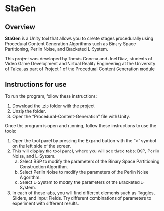 # StaGen

## Overview

**StaGen** is a Unity tool that allows you to create stages procedurally using Procedural Content Generation Algorithms such as Binary Space Partitioning, Perlin Noise, and Bracketed L-System.

This project was developed by Tomás Concha and Joel Díaz, students of Video Game Development and Virtual Reality Engineering at the University of Talca, as part of Project 1 of the Procedural Content Generation module

## Instructions for use

To run the program, follow these instructions:

1. Download the .zip folder with the project.
2. Unzip the folder.
3. Open the “Procedural-Content-Generation” file with Unity.

Once the program is open and running, follow these instructions to use the tools:

1. Open the tool panel by pressing the Expand button with the “>” symbol on the left side of the screen.
2. This will display the tool panel, where you will see three tabs: BSP, Perlin Noise, and L-System.<ol type="a">
     <li>Select BSP to modify the parameters of the Binary Space Partitioning Construction Algorithm.</li>
     <li>Select Perlin Noise to modify the parameters of the Perlin Noise Algorithm.</li>
     <li>Select L-System to modify the parameters of the Bracketed L-System.</li>
   </ol>
3. In each of these tabs, you will find different elements such as Toggles, Sliders, and Input Fields. Try different combinations of parameters to experiment with different results.
